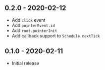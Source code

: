 ## 0.2.0 - 2020-02-12

- Add `click` event
- Add `pointerEvent.id`
- Add `root.pointerInit`
- Add callback support to `Schedule.nextTick`

## 0.1.0 - 2020-02-11

- Initial release

